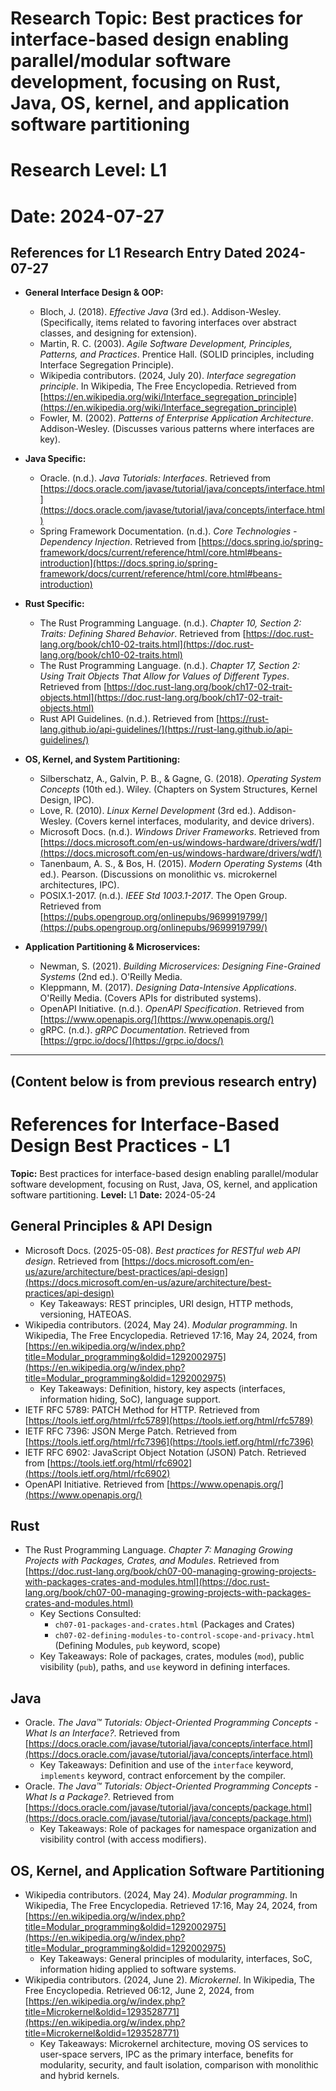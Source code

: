 # Research Topic: Best practices for interface-based design enabling parallel/modular software development, focusing on Rust, Java, OS, kernel, and application software partitioning
# Research Level: L1
# Date: 2024-07-27

## References for L1 Research Entry Dated 2024-07-27

*   **General Interface Design & OOP:**
    *   Bloch, J. (2018). *Effective Java* (3rd ed.). Addison-Wesley. (Specifically, items related to favoring interfaces over abstract classes, and designing for extension).
    *   Martin, R. C. (2003). *Agile Software Development, Principles, Patterns, and Practices*. Prentice Hall. (SOLID principles, including Interface Segregation Principle).
    *   Wikipedia contributors. (2024, July 20). *Interface segregation principle*. In Wikipedia, The Free Encyclopedia. Retrieved from [https://en.wikipedia.org/wiki/Interface_segregation_principle](https://en.wikipedia.org/wiki/Interface_segregation_principle)
    *   Fowler, M. (2002). *Patterns of Enterprise Application Architecture*. Addison-Wesley. (Discusses various patterns where interfaces are key).

*   **Java Specific:**
    *   Oracle. (n.d.). *Java Tutorials: Interfaces*. Retrieved from [https://docs.oracle.com/javase/tutorial/java/concepts/interface.html](https://docs.oracle.com/javase/tutorial/java/concepts/interface.html)
    *   Spring Framework Documentation. (n.d.). *Core Technologies - Dependency Injection*. Retrieved from [https://docs.spring.io/spring-framework/docs/current/reference/html/core.html#beans-introduction](https://docs.spring.io/spring-framework/docs/current/reference/html/core.html#beans-introduction)

*   **Rust Specific:**
    *   The Rust Programming Language. (n.d.). *Chapter 10, Section 2: Traits: Defining Shared Behavior*. Retrieved from [https://doc.rust-lang.org/book/ch10-02-traits.html](https://doc.rust-lang.org/book/ch10-02-traits.html)
    *   The Rust Programming Language. (n.d.). *Chapter 17, Section 2: Using Trait Objects That Allow for Values of Different Types*. Retrieved from [https://doc.rust-lang.org/book/ch17-02-trait-objects.html](https://doc.rust-lang.org/book/ch17-02-trait-objects.html)
    *   Rust API Guidelines. (n.d.). Retrieved from [https://rust-lang.github.io/api-guidelines/](https://rust-lang.github.io/api-guidelines/)

*   **OS, Kernel, and System Partitioning:**
    *   Silberschatz, A., Galvin, P. B., & Gagne, G. (2018). *Operating System Concepts* (10th ed.). Wiley. (Chapters on System Structures, Kernel Design, IPC).
    *   Love, R. (2010). *Linux Kernel Development* (3rd ed.). Addison-Wesley. (Covers kernel interfaces, modularity, and device drivers).
    *   Microsoft Docs. (n.d.). *Windows Driver Frameworks*. Retrieved from [https://docs.microsoft.com/en-us/windows-hardware/drivers/wdf/](https://docs.microsoft.com/en-us/windows-hardware/drivers/wdf/)
    *   Tanenbaum, A. S., & Bos, H. (2015). *Modern Operating Systems* (4th ed.). Pearson. (Discussions on monolithic vs. microkernel architectures, IPC).
    *   POSIX.1-2017. (n.d.). *IEEE Std 1003.1-2017*. The Open Group. Retrieved from [https://pubs.opengroup.org/onlinepubs/9699919799/](https://pubs.opengroup.org/onlinepubs/9699919799/)

*   **Application Partitioning & Microservices:**
    *   Newman, S. (2021). *Building Microservices: Designing Fine-Grained Systems* (2nd ed.). O'Reilly Media.
    *   Kleppmann, M. (2017). *Designing Data-Intensive Applications*. O'Reilly Media. (Covers APIs for distributed systems).
    *   OpenAPI Initiative. (n.d.). *OpenAPI Specification*. Retrieved from [https://www.openapis.org/](https://www.openapis.org/)
    *   gRPC. (n.d.). *gRPC Documentation*. Retrieved from [https://grpc.io/docs/](https://grpc.io/docs/)

---
(Content below is from previous research entry)
---

# References for Interface-Based Design Best Practices - L1

**Topic:** Best practices for interface-based design enabling parallel/modular software development, focusing on Rust, Java, OS, kernel, and application software partitioning.
**Level:** L1
**Date:** 2024-05-24

## General Principles & API Design

*   Microsoft Docs. (2025-05-08). *Best practices for RESTful web API design*. Retrieved from [https://docs.microsoft.com/en-us/azure/architecture/best-practices/api-design](https://docs.microsoft.com/en-us/azure/architecture/best-practices/api-design)
    *   Key Takeaways: REST principles, URI design, HTTP methods, versioning, HATEOAS.
*   Wikipedia contributors. (2024, May 24). *Modular programming*. In Wikipedia, The Free Encyclopedia. Retrieved 17:16, May 24, 2024, from [https://en.wikipedia.org/w/index.php?title=Modular_programming&oldid=1292002975](https://en.wikipedia.org/w/index.php?title=Modular_programming&oldid=1292002975)
    *   Key Takeaways: Definition, history, key aspects (interfaces, information hiding, SoC), language support.
*   IETF RFC 5789: PATCH Method for HTTP. Retrieved from [https://tools.ietf.org/html/rfc5789](https://tools.ietf.org/html/rfc5789)
*   IETF RFC 7396: JSON Merge Patch. Retrieved from [https://tools.ietf.org/html/rfc7396](https://tools.ietf.org/html/rfc7396)
*   IETF RFC 6902: JavaScript Object Notation (JSON) Patch. Retrieved from [https://tools.ietf.org/html/rfc6902](https://tools.ietf.org/html/rfc6902)
*   OpenAPI Initiative. Retrieved from [https://www.openapis.org/](https://www.openapis.org/)

## Rust

*   The Rust Programming Language. *Chapter 7: Managing Growing Projects with Packages, Crates, and Modules*. Retrieved from [https://doc.rust-lang.org/book/ch07-00-managing-growing-projects-with-packages-crates-and-modules.html](https://doc.rust-lang.org/book/ch07-00-managing-growing-projects-with-packages-crates-and-modules.html)
    *   Key Sections Consulted:
        *   `ch07-01-packages-and-crates.html` (Packages and Crates)
        *   `ch07-02-defining-modules-to-control-scope-and-privacy.html` (Defining Modules, `pub` keyword, scope)
    *   Key Takeaways: Role of packages, crates, modules (`mod`), public visibility (`pub`), paths, and `use` keyword in defining interfaces.

## Java

*   Oracle. *The Java™ Tutorials: Object-Oriented Programming Concepts - What Is an Interface?*. Retrieved from [https://docs.oracle.com/javase/tutorial/java/concepts/interface.html](https://docs.oracle.com/javase/tutorial/java/concepts/interface.html)
    *   Key Takeaways: Definition and use of the `interface` keyword, `implements` keyword, contract enforcement by the compiler.
*   Oracle. *The Java™ Tutorials: Object-Oriented Programming Concepts - What Is a Package?*. Retrieved from [https://docs.oracle.com/javase/tutorial/java/concepts/package.html](https://docs.oracle.com/javase/tutorial/java/concepts/package.html)
    *   Key Takeaways: Role of packages for namespace organization and visibility control (with access modifiers).

## OS, Kernel, and Application Software Partitioning

*   Wikipedia contributors. (2024, May 24). *Modular programming*. In Wikipedia, The Free Encyclopedia. Retrieved 17:16, May 24, 2024, from [https://en.wikipedia.org/w/index.php?title=Modular_programming&oldid=1292002975](https://en.wikipedia.org/w/index.php?title=Modular_programming&oldid=1292002975)
    *   Key Takeaways: General principles of modularity, interfaces, SoC, information hiding applied to software systems.
*   Wikipedia contributors. (2024, June 2). *Microkernel*. In Wikipedia, The Free Encyclopedia. Retrieved 06:12, June 2, 2024, from [https://en.wikipedia.org/w/index.php?title=Microkernel&oldid=1293528771](https://en.wikipedia.org/w/index.php?title=Microkernel&oldid=1293528771)
    *   Key Takeaways: Microkernel architecture, moving OS services to user-space servers, IPC as the primary interface, benefits for modularity, security, and fault isolation, comparison with monolithic and hybrid kernels.
